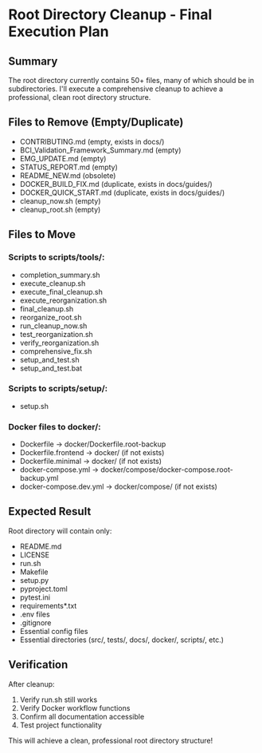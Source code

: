# Root Directory Cleanup - Final Execution Plan

## Summary
The root directory currently contains 50+ files, many of which should be in subdirectories. I'll execute a comprehensive cleanup to achieve a professional, clean root directory structure.

## Files to Remove (Empty/Duplicate)
- CONTRIBUTING.md (empty, exists in docs/)
- BCI_Validation_Framework_Summary.md (empty)
- EMG_UPDATE.md (empty)
- STATUS_REPORT.md (empty)
- README_NEW.md (obsolete)
- DOCKER_BUILD_FIX.md (duplicate, exists in docs/guides/)
- DOCKER_QUICK_START.md (duplicate, exists in docs/guides/)
- cleanup_now.sh (empty)
- cleanup_root.sh (empty)

## Files to Move
### Scripts to scripts/tools/:
- completion_summary.sh
- execute_cleanup.sh
- execute_final_cleanup.sh
- execute_reorganization.sh
- final_cleanup.sh
- reorganize_root.sh
- run_cleanup_now.sh
- test_reorganization.sh
- verify_reorganization.sh
- comprehensive_fix.sh
- setup_and_test.sh
- setup_and_test.bat

### Scripts to scripts/setup/:
- setup.sh

### Docker files to docker/:
- Dockerfile → docker/Dockerfile.root-backup
- Dockerfile.frontend → docker/ (if not exists)
- Dockerfile.minimal → docker/ (if not exists)
- docker-compose.yml → docker/compose/docker-compose.root-backup.yml
- docker-compose.dev.yml → docker/compose/ (if not exists)

## Expected Result
Root directory will contain only:
- README.md
- LICENSE
- run.sh
- Makefile
- setup.py
- pyproject.toml
- pytest.ini
- requirements*.txt
- .env files
- .gitignore
- Essential config files
- Essential directories (src/, tests/, docs/, docker/, scripts/, etc.)

## Verification
After cleanup:
1. Verify run.sh still works
2. Verify Docker workflow functions
3. Confirm all documentation accessible
4. Test project functionality

This will achieve a clean, professional root directory structure!

